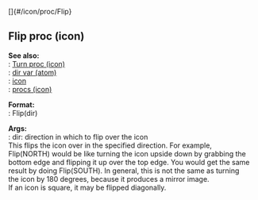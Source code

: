 []{#/icon/proc/Flip}    
## Flip proc (icon)    
**See also:**    
:   [Turn proc (icon)](/ref/icon/proc/Turn)    
:   [dir var (atom)](/ref/atom/var/dir)    
:   [icon](/ref/icon)    
:   [procs (icon)](/ref/icon/proc)    
<!-- -->    
**Format:**    
:   Flip(dir)    
<!-- -->    
**Args:**    
:   dir: direction in which to flip over the icon    
This flips the icon over in the specified direction. For example,    
Flip(NORTH) would be like turning the icon upside down by grabbing the    
bottom edge and flipping it up over the top edge. You would get the same    
result by doing Flip(SOUTH). In general, this is not the same as turning    
the icon by 180 degrees, because it produces a mirror image.    
If an icon is square, it may be flipped diagonally.  